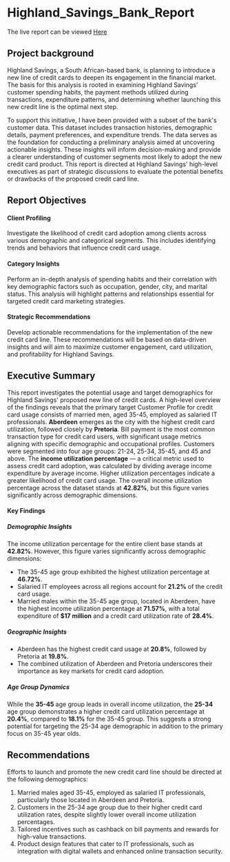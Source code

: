 # Highland_Savings_Bank_Report

The live report can be viewed [Here](https://app.powerbi.com/view?r=eyJrIjoiZTIyOGQyNmQtNjVkMi00ZmY2LWE5MDAtOGUyNDcxMmJjNDZlIiwidCI6ImNlMGY1MjRmLTY3NWMtNDZmMy04NTYyLWQ4N2U1NDk2MWNhZSJ9)

## Project background
Highland Savings, a South African-based bank, is planning to introduce a new line of credit cards to deepen its engagement in the financial market. The basis for this analysis is rooted in examining Highland Savings’ customer spending habits, the payment methods utilized during transactions, expenditure patterns, and determining whether launching this new credit line is the optimal next step.

To support this initiative, I have been provided with a subset of the bank's customer data. This dataset includes transaction histories, demographic details, payment preferences, and expenditure trends. The data serves as the foundation for conducting a preliminary analysis aimed at uncovering actionable insights. These insights will inform decision-making and provide a clearer understanding of customer segments most likely to adopt the new credit card product. 
This report is directed at Highland Savings' high-level executives as part of strategic discussions to evaluate the potential benefits or drawbacks of the proposed credit card line.

## Report Objectives
#### Client Profiling
Investigate the likelihood of credit card adoption among clients across various demographic and categorical segments. This includes identifying trends and behaviors that influence credit card usage.

#### Category Insights
Perform an in-depth analysis of spending habits and their correlation with key demographic factors such as occupation, gender, city, and marital status. This analysis will highlight patterns and relationships essential for targeted credit card marketing strategies.

#### Strategic Recommendations
Develop actionable recommendations for the implementation of the new credit card line. These recommendations will be based on data-driven insights and will aim to maximize customer engagement, card utilization, and profitability for Highland Savings.

## Executive Summary
This report investigates the potential usage and target demographics for Highland Savings' proposed new line of credit cards. A high-level overview of the findings reveals that the primary target Customer Profile for credit card usage consists of married men, aged 35-45, employed as salaried IT professionals. **Aberdeen** emerges as the city with the highest credit card utilization, followed closely by **Pretoria**. Bill payment is the most common transaction type for credit card users, with significant usage metrics aligning with specific demographic and occupational profiles. Customers were segmented into four age groups: 21-24, 25-34, 35-45, and 45 and above. The **income utilization percentage** — a critical metric used to assess credit card adoption, was calculated by dividing average income expenditure by average income. Higher utilization percentages indicate a greater likelihood of credit card usage. The overall income utilization percentage across the dataset stands at **42.82%**, but this figure varies significantly across demographic dimensions.

#### Key Findings

##### Demographic Insights
The income utilization percentage for the entire client base stands at **42.82%**. However, this figure varies significantly across demographic dimensions:
- The 35-45 age group exhibited the highest utilization percentage at **46.72%**.
- Salaried IT employees across all regions account for **21.2%** of the credit card usage.
- Married males within the 35-45 age group, located in Aberdeen, have the highest income utilization percentage at **71.57%**, with a total expenditure of **$17 million** and a credit card utilization rate of **28.4%**.

##### Geographic Insights
- Aberdeen has the highest credit card usage at **20.8%**, followed by Pretoria at **19.8%**.
- The combined utilization of Aberdeen and Pretoria underscores their importance as key markets for credit card adoption.

##### Age Group Dynamics
While the **35-45** age group leads in overall income utilization, the **25-34** age group demonstrates a higher credit card utilization percentage at **20.4%**, compared to **18.1%** for the 35-45 group. This suggests a strong potential for targeting the 25-34 age demographic in addition to the primary focus on 35-45 year olds.



## Recommendations
Efforts to launch and promote the new credit card line should be directed at the following demographics:

1. Married males aged 35-45, employed as salaried IT professionals, particularly those located in Aberdeen and Pretoria.
2. Customers in the 25-34 age group due to their higher credit card utilization rates, despite slightly lower overall income utilization percentages.
3. Tailored incentives such as cashback on bill payments and rewards for high-value transactions.
4. Product design features that cater to IT professionals, such as integration with digital wallets and enhanced online transaction security.


